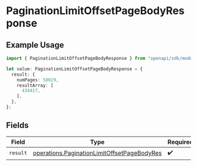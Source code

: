 # PaginationLimitOffsetPageBodyResponse

## Example Usage

```typescript
import { PaginationLimitOffsetPageBodyResponse } from "openapi/sdk/models/operations";

let value: PaginationLimitOffsetPageBodyResponse = {
  result: {
    numPages: 58029,
    resultArray: [
      434417,
    ],
  },
};
```

## Fields

| Field                                                                                                             | Type                                                                                                              | Required                                                                                                          | Description                                                                                                       |
| ----------------------------------------------------------------------------------------------------------------- | ----------------------------------------------------------------------------------------------------------------- | ----------------------------------------------------------------------------------------------------------------- | ----------------------------------------------------------------------------------------------------------------- |
| `result`                                                                                                          | [operations.PaginationLimitOffsetPageBodyRes](../../../sdk/models/operations/paginationlimitoffsetpagebodyres.md) | :heavy_check_mark:                                                                                                | N/A                                                                                                               |